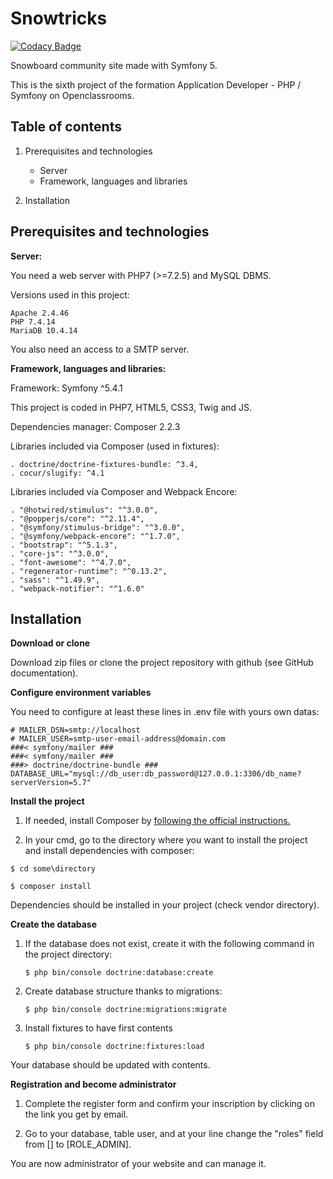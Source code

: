 # Snowtricks
[![Codacy Badge](https://app.codacy.com/project/badge/Grade/9942fd0861514ff3918a3d333f7a2f14)](https://www.codacy.com/gh/nosfairal/snowTricks/dashboard?utm_source=github.com&amp;utm_medium=referral&amp;utm_content=nosfairal/snowTricks&amp;utm_campaign=Badge_Grade)

Snowboard community site made with Symfony 5.

This is the sixth project of the formation Application Developer - PHP / Symfony on Openclassrooms.

## Table of contents
1.  Prerequisites and technologies
    -   Server
    -   Framework, languages and libraries

2.  Installation

## Prerequisites and technologies

**Server:**

You need a web server with PHP7 (>=7.2.5) and MySQL DBMS.

Versions used in this project:

    Apache 2.4.46
    PHP 7.4.14
    MariaDB 10.4.14

You also need an access to a SMTP server.

**Framework, languages and libraries:**

Framework: Symfony ^5.4.1

This project is coded in PHP7, HTML5, CSS3, Twig and JS.

Dependencies manager: Composer 2.2.3

Libraries included via Composer (used in fixtures):

    . doctrine/doctrine-fixtures-bundle: ^3.4,
    . cocur/slugify: ^4.1

Libraries included via Composer and Webpack Encore:

    . "@hotwired/stimulus": "^3.0.0",
    . "@popperjs/core": "^2.11.4",
    . "@symfony/stimulus-bridge": "^3.0.0",
    . "@symfony/webpack-encore": "^1.7.0",
    . "bootstrap": "^5.1.3",
    . "core-js": "^3.0.0",
    . "font-awesome": "^4.7.0",
    . "regenerator-runtime": "^0.13.2",
    . "sass": "^1.49.9",
    . "webpack-notifier": "^1.6.0"

## Installation

**Download or clone**

Download zip files or clone the project repository with github (see GitHub documentation).

**Configure environment variables**

You need to configure at least these lines in .env file with yours own datas:

``` ###> symfony/mailer ###
# MAILER_DSN=smtp://localhost
# MAILER_USER=smtp-user-email-address@domain.com
###< symfony/mailer ###
###< symfony/mailer ###
###> doctrine/doctrine-bundle ###
DATABASE_URL="mysql://db_user:db_password@127.0.0.1:3306/db_name?serverVersion=5.7"
``` 

**Install the project**

1.   If needed, install Composer by [following the official instructions.](https://getcomposer.org/download/)

2.   In your cmd, go to the directory where you want to install the project and install dependencies with composer:
   
   ``$ cd some\directory ``
   
   ``$ composer install``

Dependencies should be installed in your project (check vendor directory).

**Create the database**

1.  If the database does not exist, create it with the following command in the project directory:

    ``$ php bin/console doctrine:database:create``

2.  Create database structure thanks to migrations:

    ``$ php bin/console doctrine:migrations:migrate``

3. Install fixtures to have first contents

    ``$ php bin/console doctrine:fixtures:load``

Your database should be updated with contents.

**Registration and become administrator**

1.  Complete the register form and confirm your inscription by clicking on the link you get by email.

2.  Go to your database, table user, and at your line change the "roles" field from [] to [ROLE_ADMIN].

You are now administrator of your website and can manage it. 

